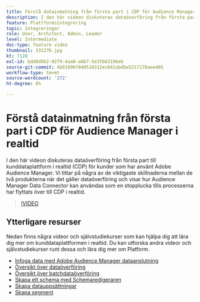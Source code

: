 ```yaml
---
title: Förstå datainmatning från första part i CDP för Audience Manager i realtid
description: I den här videon diskuteras dataöverföring från första part till kunddataplattform i realtid (CDP) för kunder som har använt Adobe Audience Manager. Vi tittar på några av de viktigaste skillnaderna mellan de två produkterna när det gäller dataöverföring och visar hur Audience Manager Data Connector kan användas som en stopplucka tills processerna har flyttats över till CDP i realtid.
feature: Plattformsintegrering
topic: Integreringar
role: User, Architect, Admin, Leader
level: Intermediate
doc-type: feature video
thumbnail: 331276.jpg
kt: 7128
exl-id: bdd8d9b2-92f9-4aa0-a0b7-5e3fb63196eb
source-git-commit: 4b91696f840518312ec041abdbe5217178aee405
workflow-type: tm+mt
source-wordcount: '272'
ht-degree: 0%

---
```


# Förstå datainmatning från första part i CDP för Audience Manager i realtid

I den här videon diskuteras dataöverföring från första part till kunddataplattform i realtid (CDP) för kunder som har använt Adobe Audience Manager. Vi tittar på några av de viktigaste skillnaderna mellan de två produkterna när det gäller dataöverföring och visar hur Audience Manager Data Connector kan användas som en stopplucka tills processerna har flyttats över till CDP i realtid.


>[!VIDEO](https://video.tv.adobe.com/v/331276/?quality=12&learn=on)

## Ytterligare resurser

Nedan finns några videor och självstudiekurser som kan hjälpa dig att lära dig mer om kunddataplattformen i realtid. Du kan utforska andra videor och självstudiekurser runt dessa och lära dig mer om Platform.

* [Infoga data med Adobe Audience Manager dataanslutning](https://experienceleague.adobe.com/docs/platform-learn/tutorials/sources/ingest-data-from-aam.html?lang=en#sources)
* [Översikt över dataöverföring](https://experienceleague.adobe.com/docs/platform-learn/tutorials/data-ingestion/understanding-streaming-ingestion.html?lang=en#data-ingestion)
* [Översikt över batchdataöverföring](https://experienceleague.adobe.com/docs/platform-learn/tutorials/data-ingestion/batch-ingestion-overview.html?lang=en#data-ingestion)
* [Skapa ett schema med Schemaredigeraren](https://experienceleague.adobe.com/docs/experience-platform/xdm/tutorials/create-schema-ui.html?lang=en#getting-started)
* [Skapa datauppsättningar](https://experienceleague.adobe.com/docs/platform-learn/getting-started-for-data-architects-and-data-engineers/create-datasets.html?lang=en#permissions-required)
* [Skapa segment](https://experienceleague.adobe.com/docs/platform-learn/tutorials/segments/create-segments.html?lang=en#segments)
